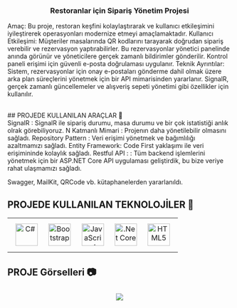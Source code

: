 ### <div align="center">Restoranlar için Sipariş Yönetim Projesi</div>  
  

Amaç: Bu proje, restoran keşfini kolaylaştırarak ve kullanıcı etkileşimini iyileştirerek operasyonları modernize etmeyi amaçlamaktadır.
Kullanıcı Etkileşimi: Müşteriler masalarında QR kodlarını tarayarak doğrudan sipariş verebilir ve rezervasyon yaptırabilirler. Bu rezervasyonlar yönetici panelinde anında görünür ve yöneticilere gerçek zamanlı bildirimler gönderilir. Kontrol paneli erişimi için güvenli e-posta doğrulaması uygulanır.
Teknik Ayrıntılar: Sistem, rezervasyonlar için onay e-postaları gönderme dahil olmak üzere arka plan süreçlerini yönetmek için bir API mimarisinden yararlanır. SignalR, gerçek zamanlı güncellemeler ve alışveriş sepeti yönetimi gibi özellikler için kullanılır.
  

<br/>  
## PROJEDE KULLANILAN ARAÇLAR 🎯 
<br/>
SignalR : SignalR ile sipariş durumu, masa durumu ve bir çok istatistiği anlık olrak görebiliyoruz.
N Katmanlı Mimari : Projenın daha yönetilebilir olmasını sağladı.
Repository Pattern : Veri erişimi yönetmek ve bağımlılığı azaltmamızı sağladı.
Entity Framework: Code First yaklaşımı ile veri erişimininde kolaylık sağladı.
Restful API : : Tüm backend işlemlerini yönetmek için bir ASP.NET Core API uygulaması geliştirdik, bu bize veriye rahat ulaşmamızı sağladı.

Swagger, MailKit, QRCode vb. kütaphanelerden yararlanıldı.

## PROJEDE KULLANILAN TEKNOLOJİLER 🎯 
<table><tr><td valign="top" ">

<div align="center">  
<a href="https://docs.microsoft.com/en-us/dotnet/csharp/" target="_blank"><img style="margin: 10px" src="https://profilinator.rishav.dev/skills-assets/csharp-original.svg" alt="C#" height="50" /></a>  
<a href="https://getbootstrap.com/docs/3.4/javascript/" target="_blank"><img style="margin: 10px" src="https://profilinator.rishav.dev/skills-assets/bootstrap-plain.svg" alt="Bootstrap" height="50" /></a>  
<a href="https://www.javascript.com/" target="_blank"><img style="margin: 10px" src="https://profilinator.rishav.dev/skills-assets/javascript-original.svg" alt="JavaScript" height="50" /></a>  
<a href="https://dotnet.microsoft.com/download" target="_blank"><img style="margin: 10px" src="https://profilinator.rishav.dev/skills-assets/dotnetcore.png" alt=".Net Core" height="50" /></a>  
<a href="https://en.wikipedia.org/wiki/HTML5" target="_blank"><img style="margin: 10px" src="https://profilinator.rishav.dev/skills-assets/html5-original-wordmark.svg" alt="HTML5" height="50" /></a>  
</div>
</table>

## PROJE Görselleri 📷 

<div align="center">  

<a><img style="margin: 10px" src="https://i.hizliresim.com/61yu4ko.png" /></a>  
</div>
